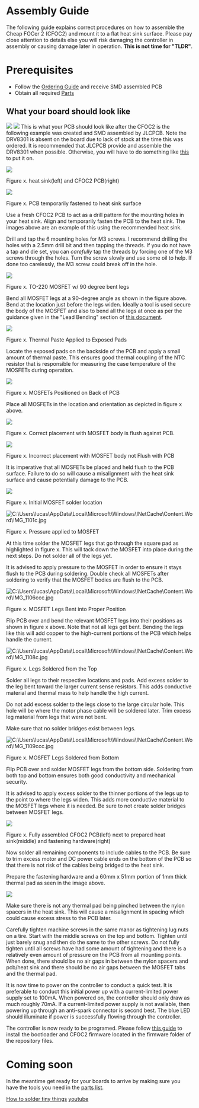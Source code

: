 # Assembly Guide

The following guide explains correct procedures on how to assemble the Cheap FOCer 2 (CFOC2) and mount it to a flat heat sink surface. Please pay close attention to details else you will risk damaging the controller in assembly or causing damage later in operation. **This is not time for "TLDR"**.

# Prerequisites

* Follow the [Ordering Guide](../orderingGuide) and receive  SMD assembled PCB
* Obtain all required [Parts](partsList.md)

## What your board should look like

![](./images/image1.jpeg)
![](./images/image2.jpeg)
This is what your PCB should look like after the CFOC2 is the following example was created and SMD assembled by JLCPCB. Note the DRV8301 is absent on the board due to lack of stock at the time this was ordered. It is recommended that JLCPCB provide and assemble the DRV8301 when possible.  Otherwise, you will have to do something like [this](https://youtu.be/k5N07ByY6Hc?t=399) to put it on.

![](./images/image3.jpeg)

Figure x. heat sink(left) and CFOC2 PCB(right)

![](./images/image4.jpeg)

Figure x. PCB temporarily fastened to heat sink surface

Use a fresh CFOC2 PCB to act as a drill pattern for the mounting holes in your heat sink. Align and temporarily fasten the PCB to the heat sink. The images above are an example of this using the recommended heat sink.

Drill and tap the 6 mounting holes for M3 screws. I recommend drilling the holes with a 2.5mm drill bit and then tapping the threads. If you do not have a tap and die set, you can *carefully* tap the threads by forcing one of the M3 screws through the holes. Turn the screw slowly and use some oil to help. If done too carelessly, the M3 screw could break off in the hole.

![](./images/image5.jpeg)

Figure x. TO-220 MOSFET w/ 90 degree bent legs

Bend all MOSFET legs at a 90-degree angle as shown in the figure above. Bend at the location just before the legs widen. Ideally a tool is used secure the body of the MOSFET and also to bend all the legs at once as per the guidance given in the "Lead Bending" section of [this document](http://www.aosmd.com/res/application_notes/package/AN101_TO220_Guidelines.pdf).

![](./images/image6.jpeg)

Figure x. Thermal Paste Applied to Exposed Pads

Locate the exposed pads on the backside of the PCB and apply a small amount of thermal paste. This ensures good thermal coupling of the NTC resistor that is responsible for measuring the case temperature of the MOSFETs during operation.

![](./images/image7.jpeg)

Figure x. MOSFETs Positioned on Back of PCB

Place all MOSFETs in the location and orientation as depicted in figure x above.

![](./images/image8.jpeg)

Figure x. Correct placement with MOSFET body is flush against PCB.

![](./images/image9.jpeg)

Figure x. Incorrect placement with MOSFET body not Flush with PCB

It is imperative that all MOSFETs be placed and held flush to the PCB surface. Failure to do so will cause a misalignment with the heat sink surface and cause potentially damage to the PCB.

![](./images/image10.jpeg)

Figure x. Initial MOSFET solder location

![C:\\Users\\lucas\\AppData\\Local\\Microsoft\\Windows\\INetCache\\Content.Word\\IMG\_1101c.jpg](./images/image11.jpeg)

Figure x. Pressure applied to MOSFET

At this time solder the MOSFET legs that go through the square pad as highlighted in figure x. This will tack down the MOSFET into place during the next steps. Do not solder all of the legs yet.

It is advised to apply pressure to the MOSFET in order to ensure it stays flush to the PCB during soldering. Double check all MOSFETs after soldering to verify that the MOSFET bodies are flush to the PCB.

![C:\\Users\\lucas\\AppData\\Local\\Microsoft\\Windows\\INetCache\\Content.Word\\IMG\_1106ccc.jpg](./images/image12.jpeg)

Figure x. MOSFET Legs Bent into Proper Position

Flip PCB over and bend the relevant MOSFET legs into their positions as shown in figure x above. Note that not all legs get bent. Bending the legs like this will add copper to the high-current portions of the PCB which helps handle the current.

![C:\\Users\\lucas\\AppData\\Local\\Microsoft\\Windows\\INetCache\\Content.Word\\IMG\_1108c.jpg](./images/image13.jpeg)

Figure x. Legs Soldered from the Top

Solder all legs to their respective locations and pads. Add excess solder to the leg bent toward the larger current sense resistors. This adds conductive material and thermal mass to help handle the high current.

Do not add excess solder to the legs close to the large circular hole. This hole will be where the motor phase cable will be soldered later. Trim excess leg material from legs that were not bent.

Make sure that no solder bridges exist between legs.

![C:\\Users\\lucas\\AppData\\Local\\Microsoft\\Windows\\INetCache\\Content.Word\\IMG\_1109ccc.jpg](./images/image14.jpeg)

Figure x. MOSFET Legs Soldered from Bottom

Flip PCB over and solder MOSFET legs from the bottom side. Soldering from both top and bottom ensures both good conductivity and mechanical security.

It is advised to apply excess solder to the thinner portions of the legs up to the point to where the legs widen. This adds more conductive material to the MOSFET legs where it is needed. Be sure to not create solder bridges between MOSFET legs.

![](./images/image15.jpeg)

Figure x. Fully assembled CFOC2 PCB(left) next to prepared heat sink(middle) and fastening hardware(right)

Now solder all remaining components to include cables to the PCB. Be sure to trim excess motor and DC power cable ends on the bottom of the PCB so that there is not risk of the cables being bridged to the heat sink.

Prepare the fastening hardware and a 60mm x 51mm portion of 1mm thick thermal pad as seen in the image above.

![](./images/image16.jpeg)

Make sure there is not any thermal pad being pinched between the nylon spacers in the heat sink. This will cause a misalignment in spacing which could cause excess stress to the PCB later.

Carefully tighten machine screws in the same manor as tightening lug nuts on a tire. Start with the middle screws on the top and bottom. Tighten until just barely snug and then do the same to the other screws. Do not fully tighten until all screws have had some amount of tightening and there is a relatively even amount of pressure on the PCB from all mounting points. When done, there should be no air gaps in between the nylon spacers and pcb/heat sink and there should be no air gaps between the MOSFET tabs and the thermal pad.

It is now time to power on the controller to conduct a quick test. It is preferable to conduct this initial power up with a current-limited power supply set to 100mA. When powered on, the controller should only draw as much roughly 70mA. If a current-limited power supply is not available, then powering up through an anti-spark connector is second best. The blue LED should illuminate if power is successfully flowing through the controller.

The controller is now ready to be programed. Please follow [this guide](https://electric-skateboard.builders/t/vesc-boot-loader-installation-tutorial/32103?source_topic_id=52813) to install the bootloader and CFOC2 firmware located in the firmware folder of the repository files.

# Coming soon

In the meantime get ready for your boards to arrive by making sure you have the tools you need in the [parts list](./partsList.md).

[How to solder tiny things](https://www.overclockers.com/how-to-solder-tiny-things/)
[youtube](https://youtu.be/b9FC9fAlfQE)
